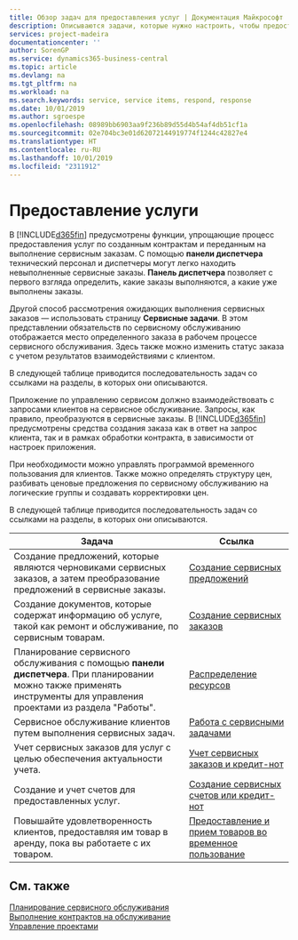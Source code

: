 ```yaml
---
title: Обзор задач для предоставления услуг | Документация Майкрософт
description: Описываются задачи, которые нужно настроить, чтобы предоставлять качественное обслуживание и выполнять условия соглашений с клиентами.
services: project-madeira
documentationcenter: ''
author: SorenGP
ms.service: dynamics365-business-central
ms.topic: article
ms.devlang: na
ms.tgt_pltfrm: na
ms.workload: na
ms.search.keywords: service, service items, respond, response
ms.date: 10/01/2019
ms.author: sgroespe
ms.openlocfilehash: 08989bb6903aa9f236b89d55d4b54af4db51cf1a
ms.sourcegitcommit: 02e704bc3e01d62072144919774f1244c42827e4
ms.translationtype: HT
ms.contentlocale: ru-RU
ms.lasthandoff: 10/01/2019
ms.locfileid: "2311912"
---
```

# <a name="delivering-service"></a>Предоставление услуги
В [!INCLUDE[d365fin](includes/d365fin_md.md)] предусмотрены функции, упрощающие процесс предоставления услуг по созданным контрактам и переданным на выполнение сервисным заказам. С помощью **панели диспетчера** технический персонал и диспетчеры могут легко находить невыполненные сервисные заказы. **Панель диспетчера** позволяет с первого взгляда определить, какие заказы выполняются, а какие уже выполнены заказы.  
  
Другой способ рассмотрения ожидающих выполнения сервисных заказов — использовать страницу **Сервисные задачи**. В этом представлении обязательств по сервисному обслуживанию отображается место определенного заказа в рабочем процессе сервисного обслуживания. Здесь также можно изменить статус заказа с учетом результатов взаимодействиями с клиентом.  
  
В следующей таблице приводится последовательность задач со ссылками на разделы, в которых они описываются.   

Приложение по управлению сервисом должно взаимодействовать с запросами клиентов на сервисное обслуживание. Запросы, как правило, преобразуются в сервисные заказы. В [!INCLUDE[d365fin](includes/d365fin_md.md)] предусмотрены средства создания заказа как в ответ на запрос клиента, так и в рамках обработки контракта, в зависимости от настроек приложения.  
  
При необходимости можно управлять программой временного пользования для клиентов. Также можно определять структуру цен, разбивать ценовые предложения по сервисному обслуживанию на логические группы и создавать корректировки цен.  
  
В следующей таблице приводится последовательность задач со ссылками на разделы, в которых они описываются.   
  
|**Задача**|**Ссылка**|  
|------------|-------------|  
|Создание предложений, которые являются черновиками сервисных заказов, а затем преобразование предложений в сервисные заказы.|[Создание сервисных предложений](service-how-to-create-service-quotes.md)|
|Создание документов, которые содержат информацию об услуге, такой как ремонт и обслуживание, по сервисным товарам.|[Создание сервисных заказов](service-how-to-create-service-orders.md)|
|Планирование сервисного обслуживания с помощью **панели диспетчера**. При планировании можно также применять инструменты для управления проектами из раздела "Работы".|[Распределение ресурсов](service-how-to-allocate-resources.md)|  
|Сервисное обслуживание клиентов путем выполнения сервисных задач.|[Работа с сервисными задачами](service-how-to-work-on-service-tasks.md)|  
|Учет сервисных заказов для услуг с целью обеспечения актуальности учета.|[Учет сервисных заказов и кредит-нот](service-how-to-post-service-orders.md)|  
|Создание и учет счетов для предоставленных услуг.|[Создание сервисных счетов или кредит-нот](service-how-create-invoices.md)|  
|Повышайте удовлетворенность клиентов, предоставляя им товар в аренду, пока вы работаете с их товаром.| [Предоставление и прием товаров во временное пользование](service-how-to-lend-receive-loaners.md)|
  
## <a name="see-also"></a>См. также  
[Планирование сервисного обслуживания](service-plan-service.md)  
[Выполнение контрактов на обслуживание](service-fulfill-service-contracts.md)  
[Управление проектами](projects-manage-projects.md)  
